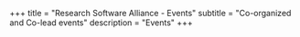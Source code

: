 +++
title = "Research Software Alliance - Events"
subtitle = "Co-organized and Co-lead events"
description = "Events"
+++

